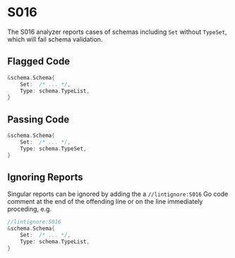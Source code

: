 # S016

The S016 analyzer reports cases of schemas including `Set` without `TypeSet`,
which will fail schema validation.

## Flagged Code

```go
&schema.Schema{
    Set:  /* ... */,
    Type: schema.TypeList,
}
```

## Passing Code

```go
&schema.Schema{
    Set:  /* ... */,
    Type: schema.TypeSet,
}
```

## Ignoring Reports

Singular reports can be ignored by adding the a `//lintignore:S016` Go code comment at the end of the offending line or on the line immediately proceding, e.g.

```go
//lintignore:S016
&schema.Schema{
    Set:  /* ... */,
    Type: schema.TypeList,
}
```

